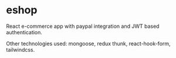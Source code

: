 # eshop
React e-commerce app with paypal integration and JWT based authentication.

Other technologies used: mongoose, redux thunk, react-hook-form, tailwindcss.
